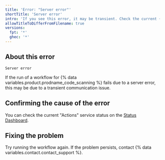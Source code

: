 ```yaml
---
title: 'Error: "Server error"'
shortTitle: 'Server error'
intro: 'If you see this error, it may be transient. Check the current {% data variables.product.prodname_actions %} service status, and try running your workflow again.'
allowTitleToDifferFromFilename: true
versions:
  fpt: '*'
  ghec: '*'
---
```


## About this error

```text
Server error
```

If the run of a workflow for {% data variables.product.prodname_code_scanning %} fails due to a server error, this may be due to a transient communication issue.

## Confirming the cause of the error

You can check the current "Actions" service status on the [Status Dashboard](https://www.githubstatus.com/).

## Fixing the problem

Try running the workflow again. If the problem persists, contact {% data variables.contact.contact_support %}.
